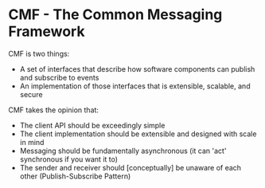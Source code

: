 CMF - The Common Messaging Framework
=======

CMF is two things:
  - A set of interfaces that describe how software components can publish and subscribe to events
  - An implementation of those interfaces that is extensible, scalable, and secure

CMF takes the opinion that:
  - The client API should be exceedingly simple
  - The client implementation should be extensible and designed with scale in mind
  - Messaging should be fundamentally asynchronous (it can 'act' synchronous if you want it to)
  - The sender and receiver should [conceptually] be unaware of each other (Publish-Subscribe Pattern)


